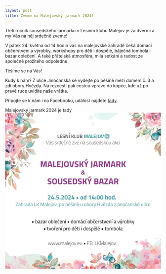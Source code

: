 ```yaml
---
layout: post
title: Zveme na Malejovský jarmark 2024!
---
```


Třetí ročník sousedského jarmarku v Lesním klubu Malejov je za dveřmi a my Vás na něj srdečně zveme!

V pátek 24. května od 14 hodin vás na malejovské zahradě čeká domácí občerstvení a výrobky, workshopy pro děti i dospělé, báječná tombola i bazar oblečení. A také přátelská atmosféra, milá setkání a radost ze společně prožitého odpoledne.

Těšíme se na Vás!

Kudy k nám? Z ulice Jinočanská se vydejte po pěšině mezi domem č. 3 a zdí obory Hvězda. Na rozcestí pak cestou vpravo do kopce, kde už po pravé ruce uvidíte naše vrátka. 

Připojte se k nám i na Facebooku, událost najdete [tady](https://www.facebook.com/events/2127153287637587).


Malejovský jarmark 2024 je tady![!](/assets/article_images/jarmark-pozvanka.jpeg)
